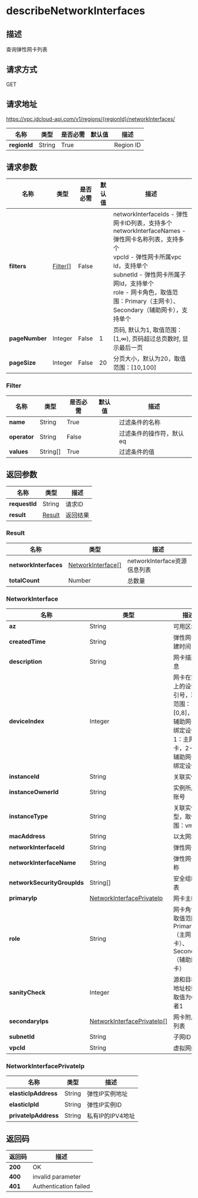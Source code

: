 # describeNetworkInterfaces


## 描述
查询弹性网卡列表

## 请求方式
GET

## 请求地址
https://vpc.jdcloud-api.com/v1/regions/{regionId}/networkInterfaces/

|名称|类型|是否必需|默认值|描述|
|---|---|---|---|---|
|**regionId**|String|True||Region ID|

## 请求参数
|名称|类型|是否必需|默认值|描述|
|---|---|---|---|---|
|**filters**|[Filter[]](##Filter)|False||networkInterfaceIds - 弹性网卡ID列表，支持多个<br>networkInterfaceNames - 弹性网卡名称列表，支持多个<br>vpcId - 弹性网卡所属vpc Id，支持单个<br>subnetId	- 弹性网卡所属子网Id，支持单个<br>role - 网卡角色，取值范围：Primary（主网卡）、Secondary（辅助网卡），支持单个<br>|
|**pageNumber**|Integer|False|1|页码, 默认为1, 取值范围：[1,∞), 页码超过总页数时, 显示最后一页|
|**pageSize**|Integer|False|20|分页大小，默认为20，取值范围：[10,100]|

### <a name="Filter">Filter</a>
|名称|类型|是否必需|默认值|描述|
|---|---|---|---|---|
|**name**|String|True||过滤条件的名称|
|**operator**|String|False||过滤条件的操作符，默认eq|
|**values**|String[]|True||过滤条件的值|

## 返回参数
|名称|类型|描述|
|---|---|---|
|**requestId**|String|请求ID|
|**result**|[Result](##Result)|返回结果|


### <a name="Result">Result</a>
|名称|类型|描述|
|---|---|---|
|**networkInterfaces**|[NetworkInterface[]](##NetworkInterface)|networkInterface资源信息列表|
|**totalCount**|Number|总数量|
### <a name="NetworkInterface">NetworkInterface</a>
|名称|类型|描述|
|---|---|---|
|**az**|String|可用区名称|
|**createdTime**|String|弹性网卡创建时间|
|**description**|String|网卡描述信息|
|**deviceIndex**|Integer|网卡在实例上的设备索引号，取值范围：[0,8]，0：辅助网卡未绑定设备，1：主网卡，2-8：辅助网卡已绑定设备|
|**instanceId**|String|关联实例ID|
|**instanceOwnerId**|String|实例所属的账号|
|**instanceType**|String|关联实例类型，取值范围：vm|
|**macAddress**|String|以太网地址|
|**networkInterfaceId**|String|弹性网卡ID|
|**networkInterfaceName**|String|弹性网卡名称|
|**networkSecurityGroupIds**|String[]|安全组ID列表|
|**primaryIp**|[NetworkInterfacePrivateIp](##NetworkInterfacePrivateIp)|网卡主IP|
|**role**|String|网卡角色，取值范围：Primary（主网卡）、Secondary（辅助网卡）|
|**sanityCheck**|Integer|源和目标IP地址校验，取值为0或者1|
|**secondaryIps**|[NetworkInterfacePrivateIp[]](##NetworkInterfacePrivateIp)|网卡附属IP列表|
|**subnetId**|String|子网ID|
|**vpcId**|String|虚拟网络ID|
### <a name="NetworkInterfacePrivateIp">NetworkInterfacePrivateIp</a>
|名称|类型|描述|
|---|---|---|
|**elasticIpAddress**|String|弹性IP实例地址|
|**elasticIpId**|String|弹性IP实例ID|
|**privateIpAddress**|String|私有IP的IPV4地址|

## 返回码
|返回码|描述|
|---|---|
|**200**|OK|
|**400**|invalid parameter|
|**401**|Authentication failed|
